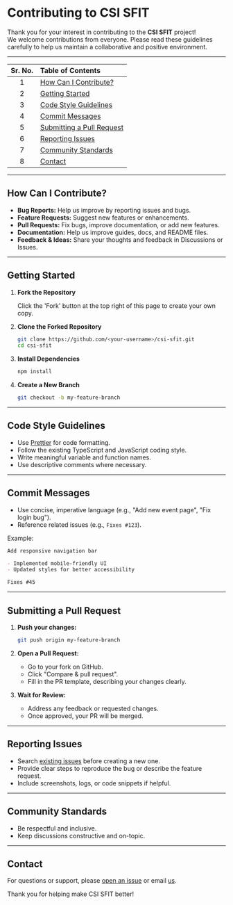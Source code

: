 # Contributing to CSI SFIT

Thank you for your interest in contributing to the **CSI SFIT** project!  
We welcome contributions from everyone. Please read these guidelines carefully to help us maintain a collaborative and positive environment.

---

| Sr. No. | Table of Contents                                       |
| :-----: | :------------------------------------------------------ |
|    1    | [How Can I Contribute?](#how-can-i-contribute)          |
|    2    | [Getting Started](#getting-started)                     |
|    3    | [Code Style Guidelines](#code-style-guidelines)         |
|    4    | [Commit Messages](#commit-messages)                     |
|    5    | [Submitting a Pull Request](#submitting-a-pull-request) |
|    6    | [Reporting Issues](#reporting-issues)                   |
|    7    | [Community Standards](#community-standards)             |
|    8    | [Contact](#contact)                                     |

---

## How Can I Contribute?

- **Bug Reports:** Help us improve by reporting issues and bugs.
- **Feature Requests:** Suggest new features or enhancements.
- **Pull Requests:** Fix bugs, improve documentation, or add new features.
- **Documentation:** Help us improve guides, docs, and README files.
- **Feedback & Ideas:** Share your thoughts and feedback in Discussions or Issues.

---

## Getting Started

1. **Fork the Repository**

   Click the 'Fork' button at the top right of this page to create your own copy.

2. **Clone the Forked Repository**

   ```bash
   git clone https://github.com/<your-username>/csi-sfit.git
   cd csi-sfit
   ```

3. **Install Dependencies**

   ```bash
   npm install
   ```

4. **Create a New Branch**

   ```bash
   git checkout -b my-feature-branch
   ```

---

## Code Style Guidelines

- Use [Prettier](https://prettier.io/) for code formatting.
- Follow the existing TypeScript and JavaScript coding style.
- Write meaningful variable and function names.
- Use descriptive comments where necessary.

---

## Commit Messages

- Use concise, imperative language (e.g., "Add new event page", "Fix login bug").
- Reference related issues (e.g., `Fixes #123`).

Example:

```markdown
Add responsive navigation bar

- Implemented mobile-friendly UI
- Updated styles for better accessibility

Fixes #45
```

---

## Submitting a Pull Request

1. **Push your changes:**

   ```bash
   git push origin my-feature-branch
   ```

2. **Open a Pull Request:**
   - Go to your fork on GitHub.
   - Click "Compare & pull request".
   - Fill in the PR template, describing your changes clearly.

3. **Wait for Review:**
   - Address any feedback or requested changes.
   - Once approved, your PR will be merged.

---

## Reporting Issues

- Search [existing issues](https://github.com/AnleaMJ/csi-sfit/issues) before creating a new one.
- Provide clear steps to reproduce the bug or describe the feature request.
- Include screenshots, logs, or code snippets if helpful.

---

## Community Standards

- Be respectful and inclusive.
- Keep discussions constructive and on-topic.

---

## Contact

For questions or support, please [open an issue](https://github.com/AnleaMJ/csi-sfit/issues) or email [us](mailto:movefore@gmail.com).

Thank you for helping make CSI SFIT better!
